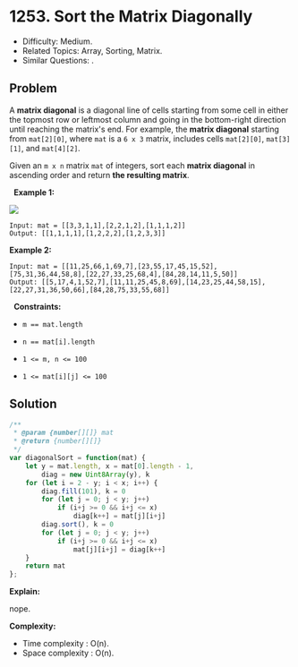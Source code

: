 # 1253. Sort the Matrix Diagonally

- Difficulty: Medium.
- Related Topics: Array, Sorting, Matrix.
- Similar Questions: .

## Problem

A **matrix diagonal** is a diagonal line of cells starting from some cell in either the topmost row or leftmost column and going in the bottom-right direction until reaching the matrix's end. For example, the **matrix diagonal** starting from ```mat[2][0]```, where ```mat``` is a ```6 x 3``` matrix, includes cells ```mat[2][0]```, ```mat[3][1]```, and ```mat[4][2]```.

Given an ```m x n``` matrix ```mat``` of integers, sort each **matrix diagonal** in ascending order and return **the resulting matrix**.

 
**Example 1:**

![](https://assets.leetcode.com/uploads/2020/01/21/1482_example_1_2.png)

```
Input: mat = [[3,3,1,1],[2,2,1,2],[1,1,1,2]]
Output: [[1,1,1,1],[1,2,2,2],[1,2,3,3]]
```

**Example 2:**

```
Input: mat = [[11,25,66,1,69,7],[23,55,17,45,15,52],[75,31,36,44,58,8],[22,27,33,25,68,4],[84,28,14,11,5,50]]
Output: [[5,17,4,1,52,7],[11,11,25,45,8,69],[14,23,25,44,58,15],[22,27,31,36,50,66],[84,28,75,33,55,68]]
```

 
**Constraints:**


	
- ```m == mat.length```
	
- ```n == mat[i].length```
	
- ```1 <= m, n <= 100```
	
- ```1 <= mat[i][j] <= 100```



## Solution

```javascript
/**
 * @param {number[][]} mat
 * @return {number[][]}
 */
var diagonalSort = function(mat) {
    let y = mat.length, x = mat[0].length - 1,
        diag = new Uint8Array(y), k
    for (let i = 2 - y; i < x; i++) {
        diag.fill(101), k = 0
        for (let j = 0; j < y; j++)
            if (i+j >= 0 && i+j <= x)
                diag[k++] = mat[j][i+j]
        diag.sort(), k = 0
        for (let j = 0; j < y; j++)
            if (i+j >= 0 && i+j <= x)
                mat[j][i+j] = diag[k++]
    }
    return mat
};
```

**Explain:**

nope.

**Complexity:**

* Time complexity : O(n).
* Space complexity : O(n).
